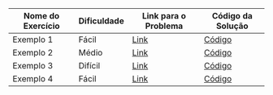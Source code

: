 | Nome do Exercício | Dificuldade | Link para o Problema | Código da Solução |
|-------------------|-------------|----------------------|-------------------|
| Exemplo 1         | Fácil       | [Link](https://neps.academy/problem/1) | [Código](./Categoria_1/Exercicio_1/solucao.py) |
| Exemplo 2         | Médio       | [Link](https://neps.academy/problem/2) | [Código](./Categoria_1/Exercicio_2/solucao.py) |
| Exemplo 3         | Difícil     | [Link](https://neps.academy/problem/3) | [Código](./Categoria_2/Exercicio_1/solucao.py) |
| Exemplo 4         | Fácil       | [Link](https://neps.academy/problem/4) | [Código](./Categoria_2/Exercicio_2/solucao.py) |
